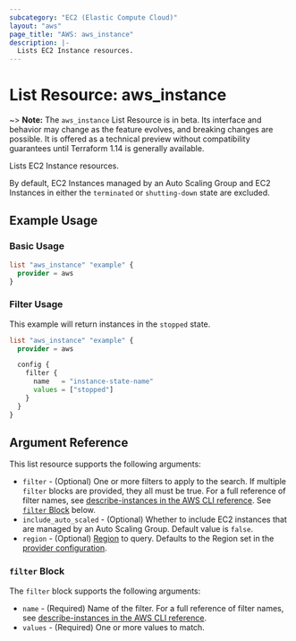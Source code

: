 ```yaml
---
subcategory: "EC2 (Elastic Compute Cloud)"
layout: "aws"
page_title: "AWS: aws_instance"
description: |-
  Lists EC2 Instance resources.
---
```


# List Resource: aws_instance

~> **Note:** The `aws_instance` List Resource is in beta. Its interface and behavior may change as the feature evolves, and breaking changes are possible. It is offered as a technical preview without compatibility guarantees until Terraform 1.14 is generally available.

Lists EC2 Instance resources.

By default, EC2 Instances managed by an Auto Scaling Group and EC2 Instances in either the `terminated` or `shutting-down` state are excluded.

## Example Usage

### Basic Usage

```terraform
list "aws_instance" "example" {
  provider = aws
}
```

### Filter Usage

This example will return instances in the `stopped` state.

```terraform
list "aws_instance" "example" {
  provider = aws

  config {
    filter {
      name   = "instance-state-name"
      values = ["stopped"]
    }
  }
}
```

## Argument Reference

This list resource supports the following arguments:

* `filter` - (Optional) One or more filters to apply to the search.
  If multiple `filter` blocks are provided, they all must be true.
  For a full reference of filter names, see [describe-instances in the AWS CLI reference][1].
  See [`filter` Block](#filter-block) below.
* `include_auto_scaled` - (Optional) Whether to include EC2 instances that are managed by an Auto Scaling Group.
  Default value is `false`.
* `region` - (Optional) [Region](https://docs.aws.amazon.com/general/latest/gr/rande.html#regional-endpoints) to query.
  Defaults to the Region set in the [provider configuration](https://registry.terraform.io/providers/hashicorp/aws/latest/docs#aws-configuration-reference).

### `filter` Block

The `filter` block supports the following arguments:

* `name` - (Required) Name of the filter.
  For a full reference of filter names, see [describe-instances in the AWS CLI reference][1].
* `values` - (Required) One or more values to match.

[1]: http://docs.aws.amazon.com/cli/latest/reference/ec2/describe-instances.html
